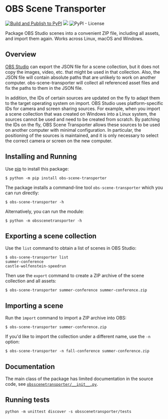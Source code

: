 # OBS Scene Transporter

[![Build and Publish to PyPI](https://github.com/stblassitude/obs-scene-transporter/actions/workflows/publish-to-pypi.yml/badge.svg)](https://github.com/stblassitude/obs-scene-transporter/actions/workflows/publish-to-pypi.yml)
[![](https://img.shields.io/pypi/v/obs-scene-transporter.svg?maxAge=3600)](https://pypi.org/project/obs-scene-transporter/)
![PyPI - License](https://img.shields.io/pypi/l/obs-scene-transporter)

Package OBS Studio scenes into a convenient ZIP file, including all assets, and import them again. Works across Linux, macOS and Windows.

## Overview

[OBS Studio](https://obsproject.com) can export the  JSON file for a scene collection, but it does not copy the images, video, etc. that might be used in that collection. Also, the JSON file will contain absolute paths that are unlikely to work on another computer. obs-scene-transporter will collect all referenced asset files and fix the paths to them in the JSON file.

In addition, the IDs of certain sources are updated on the fly to adapt them to the target operating system on import. OBS Studio uses platform-specific IDs for camera and screen sharing sources. For example, when you import a scene collection that was created on Windows into a Linux system, the sources cannot be used and need to be created from scratch. By patching the IDs on the fly, OBS Scene Transporter allows these sources to be used on another computer with minimal configuration. In particular, the positioning of the sources is maintained, and it is only necessary to select the correct camera or screen on the new computer.

## Installing and Running

Use [pip](https://docs.python.org/3/installing/index.html) to install this package:

```shell
$ python -m pip install obs-scene-transporter
```

The package installs a command-line tool `obs-scene-transporter` which you can run directly:
```shell
$ obs-scene-transporter -h
```

Alternatively, you can run the module:
```shell
$ python -m obsscenetransporter -h
```

## Exporting a scene collection

Use the `list` command to obtain a list of scenes in OBS Studio:
```shell
$ obs-scene-transporter list
summer-conference
castle-wolfenstein-speedrun
```

Then use the `export` command to create a ZIP archive of the scene collection and all assets:
```shell
$ obs-scene-transporter summer-conference summer-conference.zip
```

## Importing a scene

Run the `ìmport` command to import a ZIP archive into OBS:
```shell
$ obs-scene-transporter summer-conference.zip
```

If you'd like to import the collection under a different name, use the `-n` option:
```shell
$ obs-scene-transporter -n fall-conference summer-conference.zip
```

## Documentation

The main class of the package has limited documentation in the source code, see [`obsscenetransporter/__init__.py`](obsscenetransporter/__init__.py).

## Running tests

```shell
python -m unittest discover -s obsscenetransporter/tests
```